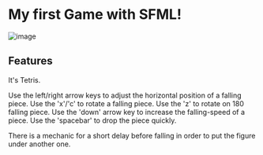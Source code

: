 # My first Game with SFML!
![image](https://github.com/Edinichka1/ed-Tetris/assets/101081910/4b4f4ba2-9f62-4ece-9922-f7d6a239d17e)

## Features
It's Tetris.

Use the left/right arrow keys to adjust the horizontal position of a falling piece.
Use the 'x'/'c' to rotate a falling piece.
Use the 'z' to rotate on 180 falling piece.
Use the 'down' arrow key to increase the falling-speed of a piece.
Use the 'spacebar' to drop the piece quickly.

There is a mechanic for a short delay before falling in order to put the figure under another one.
